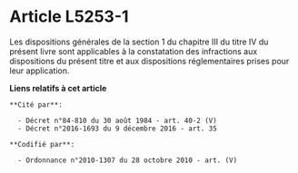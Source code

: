 # Article L5253-1

Les dispositions générales de la section 1 du chapitre III du titre IV du présent livre sont applicables à la constatation
des infractions aux dispositions du présent titre et aux dispositions réglementaires prises pour leur application.

**Liens relatifs à cet article**

	**Cité par**:

	  - Décret n°84-810 du 30 août 1984 - art. 40-2 (V)
	  - Décret n°2016-1693 du 9 décembre 2016 - art. 35

	**Codifié par**:

	  - Ordonnance n°2010-1307 du 28 octobre 2010 - art. (V)
